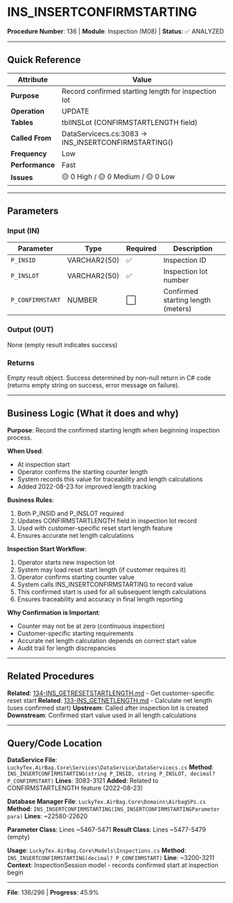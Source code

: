 # INS_INSERTCONFIRMSTARTING

**Procedure Number**: 136 | **Module**: Inspection (M08) | **Status**: ✅ ANALYZED

---

## Quick Reference

| Attribute | Value |
|-----------|-------|
| **Purpose** | Record confirmed starting length for inspection lot |
| **Operation** | UPDATE |
| **Tables** | tblINSLot (CONFIRMSTARTLENGTH field) |
| **Called From** | DataServicecs.cs:3083 → INS_INSERTCONFIRMSTARTING() |
| **Frequency** | Low |
| **Performance** | Fast |
| **Issues** | 🟡 0 High / 🟡 0 Medium / 🟡 0 Low |

---

## Parameters

### Input (IN)

| Parameter | Type | Required | Description |
|-----------|------|----------|-------------|
| `P_INSID` | VARCHAR2(50) | ✅ | Inspection ID |
| `P_INSLOT` | VARCHAR2(50) | ✅ | Inspection lot number |
| `P_CONFIRMSTART` | NUMBER | ⬜ | Confirmed starting length (meters) |

### Output (OUT)

None (empty result indicates success)

### Returns

Empty result object. Success determined by non-null return in C# code (returns empty string on success, error message on failure).

---

## Business Logic (What it does and why)

**Purpose**: Record the confirmed starting length when beginning inspection process.

**When Used**:
- At inspection start
- Operator confirms the starting counter length
- System records this value for traceability and length calculations
- Added 2022-08-23 for improved length tracking

**Business Rules**:
1. Both P_INSID and P_INSLOT required
2. Updates CONFIRMSTARTLENGTH field in inspection lot record
3. Used with customer-specific reset start length feature
4. Ensures accurate net length calculations

**Inspection Start Workflow**:
1. Operator starts new inspection lot
2. System may load reset start length (if customer requires it)
3. Operator confirms starting counter value
4. System calls INS_INSERTCONFIRMSTARTING to record value
5. This confirmed start is used for all subsequent length calculations
6. Ensures traceability and accuracy in final length reporting

**Why Confirmation is Important**:
- Counter may not be at zero (continuous inspection)
- Customer-specific starting requirements
- Accurate net length calculation depends on correct start value
- Audit trail for length discrepancies

---

## Related Procedures

**Related**: [134-INS_GETRESETSTARTLENGTH.md](./134-INS_GETRESETSTARTLENGTH.md) - Get customer-specific reset start
**Related**: [133-INS_GETNETLENGTH.md](./133-INS_GETNETLENGTH.md) - Calculate net length (uses confirmed start)
**Upstream**: Called after inspection lot is created
**Downstream**: Confirmed start value used in all length calculations

---

## Query/Code Location

**DataService File**: `LuckyTex.AirBag.Core\Services\DataService\DataServicecs.cs`
**Method**: `INS_INSERTCONFIRMSTARTING(string P_INSID, string P_INSLOT, decimal? P_CONFIRMSTART)`
**Lines**: 3083-3121
**Added**: Related to CONFIRMSTARTLENGTH feature (2022-08-23)

**Database Manager File**: `LuckyTex.AirBag.Core\Domains\AirbagSPs.cs`
**Method**: `INS_INSERTCONFIRMSTARTING(INS_INSERTCONFIRMSTARTINGParameter para)`
**Lines**: ~22580-22620

**Parameter Class**: Lines ~5467-5471
**Result Class**: Lines ~5477-5479 (empty)

**Usage**: `LuckyTex.AirBag.Core\Models\Inspections.cs`
**Method**: `INS_INSERTCONFIRMSTARTING(decimal? P_CONFIRMSTART)`
**Line**: ~3200-3211
**Context**: InspectionSession model - records confirmed start at inspection begin

---

**File**: 136/296 | **Progress**: 45.9%
